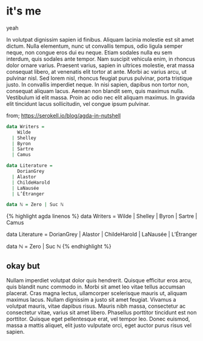 
# it's me

yeah

In volutpat dignissim sapien id finibus. Aliquam lacinia molestie est sit amet dictum. Nulla elementum, nunc ut convallis tempus, odio ligula semper neque, non congue eros dui eu neque. Etiam sodales nulla eu sem interdum, quis sodales ante tempor. Nam suscipit vehicula enim, in rhoncus dolor ornare varius. Praesent varius, sapien in ultrices molestie, erat massa consequat libero, at venenatis elit tortor at ante. Morbi ac varius arcu, ut pulvinar nisl. Sed lorem nisl, rhoncus feugiat purus pulvinar, porta tristique justo. In convallis imperdiet neque. In nisi sapien, dapibus non tortor non, consequat aliquam lacus. Aenean non blandit sem, quis maximus nulla. Vestibulum id elit massa. Proin ac odio nec elit aliquam maximus. In gravida elit tincidunt lacus sollicitudin, vel congue ipsum pulvinar.

from; https://serokell.io/blog/agda-in-nutshell

```agda
data Writers =
    Wilde
  | Shelley
  | Byron
  | Sartre
  | Camus

data Literature =
    DorianGrey
  | Alastor
  | ChildeHarold
  | LaNausée
  | L’Étranger

data ℕ = Zero | Suc ℕ
```

{% highlight agda linenos %}
data Writers =
    Wilde
  | Shelley
  | Byron
  | Sartre
  | Camus

data Literature =
    DorianGrey
  | Alastor
  | ChildeHarold
  | LaNausée
  | L’Étranger

data ℕ = Zero | Suc ℕ
{% endhighlight %}

## okay but

Nullam imperdiet volutpat dolor quis hendrerit. Quisque efficitur eros arcu, quis blandit nunc commodo in. Morbi sit amet leo vitae tellus accumsan placerat. Cras magna lectus, ullamcorper scelerisque mauris ut, aliquam maximus lacus. Nullam dignissim a justo sit amet feugiat. Vivamus a volutpat mauris, vitae dapibus risus. Mauris nibh massa, consectetur ac consectetur vitae, varius sit amet libero. Phasellus porttitor tincidunt est non porttitor. Quisque eget pellentesque erat, vel tempor leo. Donec euismod, massa a mattis aliquet, elit justo vulputate orci, eget auctor purus risus vel sapien.

